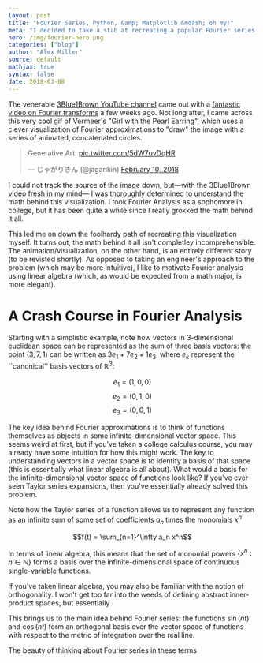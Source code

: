 ```yaml
---
layout: post
title: "Fourier Series, Python, &amp; Matplotlib &mdash; oh my!"
meta: "I decided to take a stab at recreating a popular Fourier series spinning circles visualization."
hero: /img/fourier-hero.png
categories: ["blog"]
author: "Alex Miller"
source: default
mathjax: true
syntax: false
date: 2018-03-08
---
```


The venerable [3Blue1Brown YouTube channel](https://www.youtube.com/channel/UCYO_jab_esuFRV4b17AJtAw) came out with a [fantastic video on Fourier transforms](https://www.youtube.com/watch?v=spUNpyF58BY) 
a few weeks ago. Not long after, I came across this very cool gif of Vermeer's "Girl with
the Pearl Earring", which uses a clever visualization of Fourier approximations to "draw" 
the image with a series of animated, concatenated circles. 

<blockquote class="twitter-tweet" data-lang="en">
<p lang="en" dir="ltr">Generative Art. <a href="https://t.co/5dW7uvDqHR">pic.twitter.com/5dW7uvDqHR</a></p>&mdash; じゃがりきん (@jagarikin) <a href="https://twitter.com/jagarikin/status/962449509782495232?ref_src=twsrc%5Etfw">February 10, 2018</a></blockquote>
<script async src="https://platform.twitter.com/widgets.js" charset="utf-8"></script>

I could not track the source of the image down, but&mdash;with the 3Blue1Brown video fresh in my mind&mdash;
I was thoroughly determined to understand the math behind this visualization. I took Fourier Analysis as a 
sophomore in college, but it has been quite a while since I really grokked the math behind it all. 

This led me on down the foolhardy path of recreating this visualization myself. It turns out, the math
behind it all isn't completley incomprehensible. The animation/visualization, on the other hand, is an
entirely different story (to be revisted shortly). As opposed to taking an engineer's approach to the 
problem (which may be more intuitive), I like to motivate Fourier analysis using linear algebra (which,
as would be expected from a math major, is more elegant). 

# A Crash Course in Fourier Analysis 
Starting with a simplistic example, note how vectors in 3-dimensional euclidean space can be represented as the sum of
three basis vectors: the point $(3,7,1)$ can be written as $3e_1 + 7e_2 + 1e_3$, where $e_k$ represent the
``canonical'' basis vectors of $\mathbb{R}^3$: 

$$e_1 = (1,0,0)$$
$$e_2 = (0,1,0)$$
$$e_3 = (0,0,1)$$

The key idea behind Fourier approximations is to think of functions themselves as objects in some infinite-dimensional
vector space. This seems weird at first, but if you've taken a college calculus course, you may already have some intuition
for how this might work. The key to understanding vectors in a vector space is to identify a basis of that space (this is 
essentially what linear algebra is all about). What would a basis for the infinite-dimensional vector space of functions look
like? If you've ever seen Taylor series expansions, then you've essentially already solved this problem. 

Note how the Taylor series of a function allows us to represent any function as an infinite sum of some set of coefficients
$a_n$ times the monomials $x^n$

$$f(t) = \sum_{n=1}^\infty a_n x^n$$

In terms of linear algebra, this means that the set of monomial powers $\{ x^n : n \in \mathbb{N} \}$ forms a basis over the
infinite-dimensional space of continuous single-variable functions. 

If you've taken linear algebra, you may also be familiar with the notion of orthogonality. I won't get too far into 
the weeds of defining abstract inner-product spaces, but essentially

This brings us to the main idea behind Fourier series: the functions $\sin(nt)$ and $\cos(nt)$ form an orthogonal basis 
over the vector space of functions with respect to the metric of integration over the real line.

The beauty of thinking about Fourier series in these terms 


